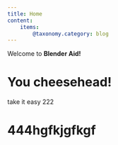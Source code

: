 ```yaml
---
title: Home
content:
    items: 
        @taxonomy.category: blog
---
```


Welcome to **Blender Aid!**
# You cheesehead!

take it easy 222

# 444hgfkjgfkgf
